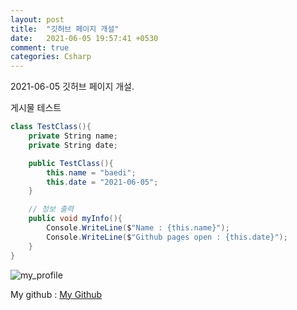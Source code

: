 ```yaml
---
layout: post
title:  "깃허브 페이지 개설"
date:   2021-06-05 19:57:41 +0530
comment: true
categories: Csharp
---
```

2021-06-05 깃허브 페이지 개설.

게시물 테스트

```cs
class TestClass(){
	private String name;
	private String date;

	public TestClass(){
		this.name = "baedi";
		this.date = "2021-06-05";
	}

	// 정보 출력
	public void myInfo(){
		Console.WriteLine($"Name : {this.name}");
		Console.WriteLine($"Github pages open : {this.date}");
	}
}
```
![my_profile](https://baedi.github.io/assets/portfolio_.png)

My github : [My Github][my-github]

[my-github]: https://github.com/baedi

